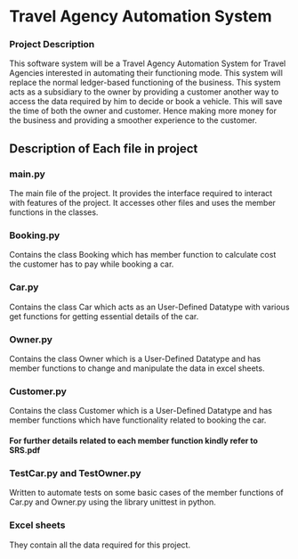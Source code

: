 # Travel Agency Automation System

### Project Description
This software system will be a Travel Agency Automation System for Travel Agencies interested in automating their functioning mode. This system will replace the normal ledger-based functioning of the business. This system acts as a subsidiary to the owner by providing a customer another way to access the data required by him to decide or book a vehicle. This will save the time of both the owner and customer. Hence making more money for the business and providing a smoother experience to the customer.

## Description of Each file in project

### main.py
The main file of the project. It provides the interface required to interact with features of the project. It accesses other files and uses the member functions in the classes.

### Booking.py
Contains the class Booking which has member function to calculate cost the customer has to pay while booking a car. 

### Car.py
Contains the class Car which acts as an User-Defined Datatype with various get functions for getting essential details of the car.

### Owner.py
Contains the class Owner which is a User-Defined Datatype and has member functions to change and manipulate the data in excel sheets.

### Customer.py
Contains the class Customer which is a User-Defined Datatype and has member functions which have functionality related to booking the car. 

#### For further details related to each member function kindly refer to SRS.pdf

### TestCar.py and TestOwner.py
Written to automate tests on some basic cases of the member functions of Car.py and Owner.py using the library unittest in python.

### Excel sheets
They contain all the data required for this project.
